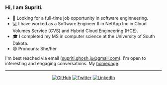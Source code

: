 ### Hi, I am Supriti.

- 💞️ Looking for a full-time job opportunity in software enginneering. 
- 💻 I have worked as a Software Engineer II in NetApp Inc in Cloud Volumes Service (CVS) and Hybrid Cloud Engineering (HCE).
- 🎓 I completed my MS in computer science at the University of South Dakota.
- 😄 Pronouns: She/her

I'm best reached via email (supriti.ghosh.ju@gmail.com). I'm open to interesting and engaging conversations. My [homepage](https://supritighosh.github.io/).

---
<p align="center">
	<a href="https://github.com/supritighosh"><img src="https://img.shields.io/badge/GitHub--_.svg?style=social&logo=GitHub" alt="GitHub"></a>
                            <a href="https://twitter.com/supritiiiii"><img src="https://img.shields.io/badge/Twitter--_.svg?style=social&logo=Twitter" alt="Twitter"></a>
                            <a href="https://www.linkedin.com/in/supritighosh/"><img src="https://img.shields.io/badge/LinkedIn--_.svg?style=social&logo=linkedin" alt="LinkedIn"></a>
</p>
